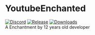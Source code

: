 # YoutubeEnchanted
[![Discord](https://img.shields.io/discord/1043885421303709831?label=Discord)](https://discord.gg/jAcdpzwW7d)
[![Release](https://img.shields.io/github/v/release/bedtwL/YoutubeEnchanted?include_prereleases)](https://github.com/bedtwL/YoutubeEnchanted/releases)
[![Downloads](https://img.shields.io/github/downloads/bedtwL/YoutubeEnchanted/total?include_prereleases)](https://github.com/bedtwL/YoutubeEnchanted/releases)  
A Enchantment by 12 years old developer

